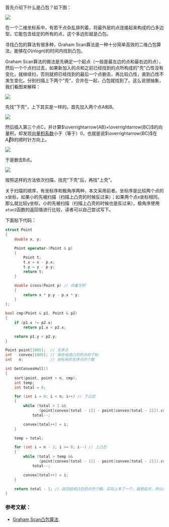首先介绍下什么是凸包？如下图：

![](https://61mon.com/images/illustrations/convex_hull/1.png)

在一个二维坐标系中，有若干点杂乱排列着，将最外层的点连接起来构成的凸多边型，它能包含给定的所有的点，这个多边形就是凸包。


<!--more-->


寻找凸包的算法有很多种，Graham Scan算法是一种十分简单高效的二维凸包算法，能够在$O(nlogn)$的时间内找到凸包。

Graham Scan算法的做法是先确定一个起点（一般是最左边的点和最右边的点），然后一个个点扫过去，如果新加入的点和之前已经找到的点所构成的"壳"凸性没有变化，就继续扫，否则就把已经找到的最后一个点删去，再比较凸性，直到凸性不发生变化。分别扫描上下两个"壳"，合并在一起，凸包就找到了。这么说很抽象，我们看图来解释：

![](https://61mon.com/images/illustrations/convex_hull/2.png)

先找"下壳"，上下其实是一样的。首先加入两个点A和B。

![](https://61mon.com/images/illustrations/convex_hull/3.png)

然后插入第三个点C，并计算$\overrightarrow{AB}×\overrightarrow{BC}$的向量积，却发现[向量积系数](https://61mon.com/index.php/archives/227/#menu_index_1)小于（等于）0，也就是说$\overrightarrow{BC}$在$\overrightarrow{A}$B的顺时针方向上。

![](https://61mon.com/images/illustrations/convex_hull/4.png)

于是删去B点。

![](https://61mon.com/images/illustrations/convex_hull/5.png)

按照这样的方法依次扫描，找完"下壳"后，再找"上壳"。

关于扫描的顺序，有坐标序和极角序两种，本文采用前者。坐标序是比较两个点的x坐标，如果小的先被扫描（扫描上凸壳的时候反过来）；如果两个点x坐标相同，那么就比较y坐标，小的先被扫描（扫描上凸壳的时候也是反过来）。极角序使用`atan2`函数的返回值进行比较，读者可以自己尝试写下。

下面贴下代码：

```c++
struct Point
{
    double x, y;

    Point operator-(Point & p)
    {
        Point t;
        t.x = x - p.x;
        t.y = y - p.y;
        return t;
    }

    double cross(Point p) // 向量叉积
    {
        return x * p.y - p.x * y;
    }
};

bool cmp(Point & p1, Point & p2)
{
    if (p1.x != p2.x)
        return p1.x < p2.x;

    return p1.y < p2.y;
}

Point point[1005];  // 无序点
int   convex[1005]; // 保存组成凸包的点的下标
int   n;            // 坐标系的无序点的个数

int GetConvexHull()
{
    sort(point, point + n, cmp);
    int temp;
    int total = 0;

    for (int i = 0; i < n; i++) // 下凸包
    {
        while (total > 1 && 
               (point[convex[total - 1]] - point[convex[total - 2]]).cross(point[i] - point[convex[total - 1]]) <= 0)
            total--;

        convex[total++] = i;
    }

    temp = total;

    for (int i = n - 2; i >= 0; i--) // 上凸包
    {
        while (total > temp && 
               (point[convex[total - 1]] - point[convex[total - 2]]).cross(point[i] - point[convex[total - 1]]) <= 0)
            total--;

        convex[total++] = i;
    }

    return total - 1; // 返回组成凸包的点的个数，实际上多了一个，就是起点，所以组成凸包的点个数是 total - 1
}
```

### 参考文献：

- [Graham Scan凸包算法](https://segmentfault.com/a/1190000000488339).
